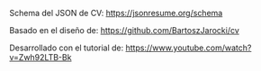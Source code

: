 Schema del JSON de CV:
https://jsonresume.org/schema

Basado en el diseño de:
https://github.com/BartoszJarocki/cv

Desarrollado con el tutorial de:
https://www.youtube.com/watch?v=Zwh92LTB-Bk